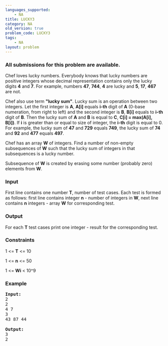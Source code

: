 ```yaml
---
languages_supported:
    - NA
title: LUCKY3
category: NA
old_version: true
problem_code: LUCKY3
tags:
    - NA
layout: problem
---
```

###  All submissions for this problem are available. 

 Chef loves lucky numbers. Everybody knows that lucky numbers are positive integers whose decimal representation contains only the lucky digits **4** and **7**. For example, numbers **47**, **744**, **4** are lucky and **5**, **17**, **467** are not.

 Chef also use term **"lucky sum"**. Lucky sum is an operation between two integers. Let the first integer is **A**, **A\[i\]** equals **i-th** digit of **A** (0-base numeration, from right to left) and the second integer is **B**, **B\[i\]** equals to **i-th** digit of **B**. Then the lucky sum of **A** and **B** is equal to **C**, **C\[i\] = max(A\[i\], B\[i\])**. If **i** is greater than or equal to size of integer, the **i-th** digit is equal to 0. For example, the lucky sum of **47** and **729** equals **749**, the lucky sum of **74** and **92** and **477** equals **497**.

 Chef has an array **W** of integers. Find a number of non-empty subsequences of **W** such that the lucky sum of integers in that subsequences is a lucky number.

 Subsequence of **W** is created by erasing some number (probably zero) elements from **W**.

### Input

First line contains one number **T**, number of test cases. Each test is formed as follows: first line contains integer **n** - number of integers in **W**, next line contains **n** integers - array **W** for corresponding test.

### Output

For each **T** test cases print one integer - result for the corresponding test.

### Constraints

1 &lt;= **T** &lt;= 10

1 &lt;= **n** &lt;= 50

1 &lt;= **Wi** &lt; 10^9

### Example

<pre>
<b>Input:</b>
2
2
4 7
3
43 87 44

<b>Output:</b>
3
2
</pre>